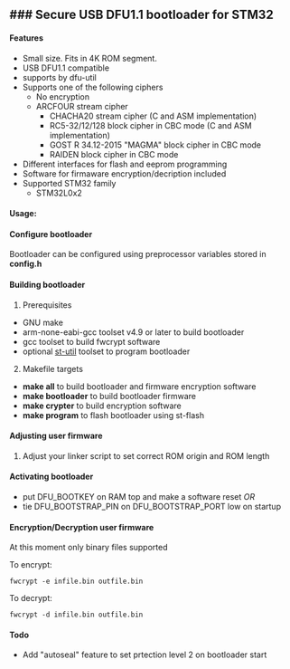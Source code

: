 ## ### Secure USB DFU1.1 bootloader for STM32

#### Features
+ Small size. Fits in 4K ROM segment.
+ USB DFU1.1 compatible
+ supports by dfu-util
+ Supports one of the following ciphers
  + No encryption
  + ARCFOUR stream cipher
    + CHACHA20 stream cipher (C and ASM implementation)
    + RC5-32/12/128 block cipher in CBC mode (C and ASM implementation)
    + GOST R 34.12-2015 "MAGMA" block cipher in CBC mode
    + RAIDEN block cipher in CBC mode
+ Different interfaces for flash and eeprom programming
+ Software for firmaware encryption/decription included
+ Supported STM32 family
  + STM32L0x2

#### Usage:

#### Configure bootloader
Bootloader can be configured using preprocessor variables stored in **config.h**

#### Building bootloader
1. Prerequisites
+ GNU make
+ arm-none-eabi-gcc toolset v4.9 or later to build bootloader
+ gcc toolset to build fwcrypt software
+ optional [st-util](https://github.com/texane/stlink) toolset to program bootloader
2. Makefile targets
+ **make all** to build bootloader and firmware encryption software
+ **make bootloader** to build bootloader firmware
+ **make crypter** to build encryption software
+ **make program** to flash bootloader using st-flash

#### Adjusting user firmware
1. Adjust your linker script to set correct ROM origin and ROM length

#### Activating bootloader
+ put DFU_BOOTKEY on RAM top and make a software reset *OR*
+ tie DFU_BOOTSTRAP_PIN on DFU_BOOTSTRAP_PORT low on startup

#### Encryption/Decryption user firmware
At this moment only binary files supported

To encrypt:
````
fwcrypt -e infile.bin outfile.bin
````
To decrypt:
````
fwcrypt -d infile.bin outfile.bin
````

 #### Todo ####
 + Add "autoseal" feature to set prtection level 2 on bootloader start
 
